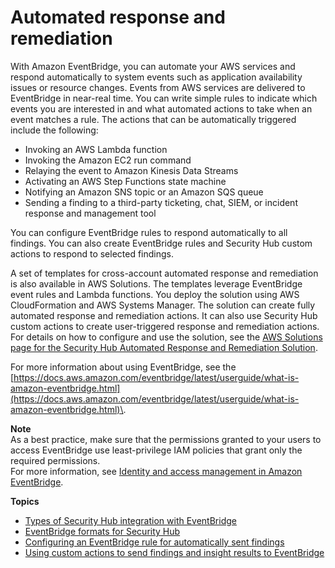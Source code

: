 # Automated response and remediation<a name="securityhub-cloudwatch-events"></a>

With Amazon EventBridge, you can automate your AWS services and respond automatically to system events such as application availability issues or resource changes\. Events from AWS services are delivered to EventBridge in near\-real time\. You can write simple rules to indicate which events you are interested in and what automated actions to take when an event matches a rule\. The actions that can be automatically triggered include the following:
+ Invoking an AWS Lambda function
+ Invoking the Amazon EC2 run command
+ Relaying the event to Amazon Kinesis Data Streams
+ Activating an AWS Step Functions state machine
+ Notifying an Amazon SNS topic or an Amazon SQS queue
+ Sending a finding to a third\-party ticketing, chat, SIEM, or incident response and management tool

You can configure EventBridge rules to respond automatically to all findings\. You can also create EventBridge rules and Security Hub custom actions to respond to selected findings\.

A set of templates for cross\-account automated response and remediation is also available in AWS Solutions\. The templates leverage EventBridge event rules and Lambda functions\. You deploy the solution using AWS CloudFormation and AWS Systems Manager\. The solution can create fully automated response and remediation actions\. It can also use Security Hub custom actions to create user\-triggered response and remediation actions\. For details on how to configure and use the solution, see the [AWS Solutions page for the Security Hub Automated Response and Remediation Solution](http://aws.amazon.com/solutions/implementations/aws-security-hub-automated-response-and-remediation/)\.

For more information about using EventBridge, see the [https://docs.aws.amazon.com/eventbridge/latest/userguide/what-is-amazon-eventbridge.html](https://docs.aws.amazon.com/eventbridge/latest/userguide/what-is-amazon-eventbridge.html)\.

**Note**  
As a best practice, make sure that the permissions granted to your users to access EventBridge use least\-privilege IAM policies that grant only the required permissions\.  
For more information, see [Identity and access management in Amazon EventBridge](https://docs.aws.amazon.com/eventbridge/latest/userguide/auth-and-access-control-eventbridge.html)\. 

**Topics**
+ [Types of Security Hub integration with EventBridge](securityhub-cwe-integration-types.md)
+ [EventBridge formats for Security Hub](securityhub-cwe-event-formats.md)
+ [Configuring an EventBridge rule for automatically sent findings](securityhub-cwe-all-findings.md)
+ [Using custom actions to send findings and insight results to EventBridge](securityhub-cwe-custom-actions.md)